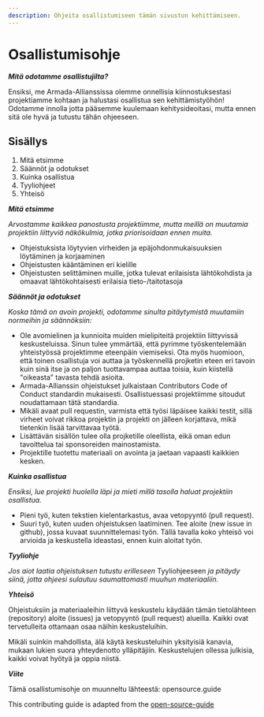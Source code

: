 ```yaml
---
description: Ohjeita osallistumiseen tämän sivuston kehittämiseen.
---
```


# Osallistumisohje

_**Mitä odotamme osallistujilta?**_

Ensiksi, me Armada-Allianssissa olemme onnellisia kiinnostuksestasi projektiamme kohtaan ja halustasi osallistua sen kehittämistyöhön! Odotamme innolla jotta pääsemme kuulemaan kehitysideoitasi, mutta ennen sitä ole hyvä ja tutustu tähän ohjeeseen. 

## Sisällys

1. Mitä etsimme
2. Säännöt ja odotukset
3. Kuinka osallistua
4. Tyyliohjeet
5. Yhteisö

_**Mitä etsimme**_

_Arvostamme kaikkea panostusta projektiimme, mutta meillä on muutamia projektiin liittyviä näkökulmia, jotka priorisoidaan ennen muita._

* Ohjeistuksista löytyvien virheiden ja epäjohdonmukaisuuksien löytäminen ja korjaaminen
* Ohjeistusten kääntäminen eri kielille
* Ohjeistusten selittäminen muille, jotka tulevat erilaisista lähtökohdista ja omaavat lähtökohtaisesti erilaisia tieto-/taitotasoja 

_**Säännöt ja odotukset**_

_Koska tämä on avoin projekti, odotamme sinulta pitäytymistä muutamiin normeihin ja säännöksiin:_

* Ole avomielinen ja kunnioita muiden mielipiteitä projektiin liittyvissä keskusteluissa. Sinun tulee ymmärtää, että pyrimme työskentelemään yhteistyössä projektimme eteenpäin viemiseksi. Ota myös huomioon, että toinen osallistuja voi auttaa ja työskennellä projketin eteen eri tavoin kuin sinä itse ja on paljon tuottavampaa auttaa toisia, kuin kiistellä "oikeasta" tavasta tehdä asioita.
* Armada-Allianssin ohjeistukset julkaistaan Contributors Code of Conduct standardin mukaisesti. Osallistuessasi projektiimme sitoudut noudattamaan tätä standardia.
* Mikäli avaat pull requestin, varmista että työsi läpäisee kaikki testit, sillä virheet voivat rikkoa projektin ja projekti on jälleen korjattava, mikä tietenkin lisää tarvittavaa työtä.
* Lisättävän sisällön tulee olla projketille oleellista, eikä oman edun tavoittelua tai sponsoreiden mainostamista.
* Projektille tuotettu materiaali on avointa ja jaetaan vapaasti kaikkien kesken.

_**Kuinka osallistua**_

_Ensiksi, lue projekti huolella läpi ja mieti millä tasolla haluat projektiin osallistua._

* Pieni työ, kuten tekstien kielentarkastus, avaa vetopyyntö \(pull request\).
* Suuri työ, kuten uuden ohjeistuksen laatiminen. Tee aloite \(new issue in github\), jossa kuvaat suunnittelemasi työn. Tällä tavalla koko yhteisö voi arvioida ja keskustella ideastasi, ennen kuin aloitat työn.

_**Tyyliohje**_

_Jos aiot laatia ohjeistuksen tutustu erilleseen_ Tyyliohjeeseen _ja pitäydy siinä, jotta ohjeesi sulautuu saumattomasti muuhun materiaaliin._

_**Yhteisö**_

Ohjeistuksiin ja materiaaleihin liittyvä keskustelu käydään tämän tietolähteen \(repository\) aloite \(issues\) ja vetopyyntö \(pull request\) alueilla. Kaikki ovat tervetulleita ottamaan osaa näihin keskusteluihin.

Mikäli suinkin mahdollista, älä käytä keskusteluihin yksityisiä kanavia, mukaan lukien suora yhteydenotto ylläpitäjiin. Keskustelujen ollessa julkisia, kaikki voivat hyötyä ja oppia niistä.

_**Viite**_

Tämä osallistumisohje on muunneltu lähteestä: opensource.guide

This contributing guide is adapted from the [open-source-guide](https://github.com/github/opensource.guide)

